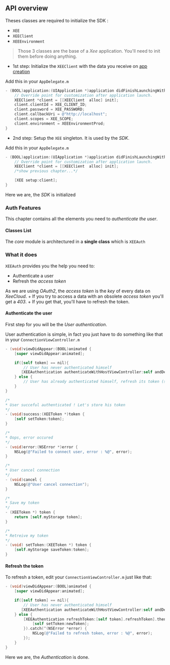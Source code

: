 ## API overview

Theses classes are required to initialize the SDK :

- `XEE`
- `XEEClient`
- `XEEEnvironment`

> Those 3 classes are the base of a *Xee* application. You'll need to init them before doing anything.

* 1st step: Initialize the `XEEClient` with the data you receive on [app creation](../../setup/README.md)

Add this in your `AppDelegate.m`

```objective-c
- (BOOL)application:(UIApplication *)application didFinishLaunchingWithOptions:(NSDictionary *)launchOptions {
    // Override point for customization after application launch.
    XEEClient *client = [[XEEClient  alloc] init];
    client.clientId = XEE_CLIENT_ID;
    client.password = XEE_PASSWORD;
    client.callbackUri = @"http://localhost";
    client.scopes = XEE_SCOPE;
    client.environment = XEEEnvironmentProd;
}
```

* 2nd step: Setup the `XEE` singleton. It is used by the *SDK*.

Add this in your `AppDelegate.m`

```objective-c
- (BOOL)application:(UIApplication *)application didFinishLaunchingWithOptions:(NSDictionary *)launchOptions {
    // Override point for customization after application launch.
    XEEClient *client = [[XEEClient  alloc] init];
    /*show previous chapter...*/

    [XEE setup:client];
}
```

Here we are, the *SDK* is initialized

### Auth Features

This chapter contains all the elements you need to _authenticate the user_.

#### Classes List

The *core* module is architectured in a **single class** which is `XEEAuth`

### What it does

`XEEAuth` provides you the help you need to:

* Authenticate a user
* Refresh the _access token_

As we are using *OAuth2*, the _access token_ is the *key* of every data on _XeeCloud_. +
If you try to access a data with an obsolete _access token_ you'll get a *403*. +
If you get that, you'll have to refresh the token.

#### Authenticate the user

First step for you will be the *User authentication*.

User authentication is simple, in fact you just have to do something like that in your `ConnectionViewController.m`

```objective-c
- (void)viewDidAppear:(BOOL)animated {
    [super viewDidAppear:animated];

    if([self token] == nil){
        // User has never authenticated himself
       [XEEAuthentication authenticateWithHostViewController:self andDelegate:self];
    } else {
        // User has already authenticated himself, refresh its token (see below)
    }
}

/*
* User succeful authenticated ! Let's store his token
*/
- (void)success:(XEEToken *)token {
    [self setToken:token];
}

/*
* Oops, error occured
*/
- (void)error:(NSError *)error {
    NSLog(@"Failed to connect user, error : %@", error);
}

/*
* User cancel connection
*/
- (void)cancel {
    NSLog(@"User cancel connection");
}

/*
* Save my token
*/
- (XEEToken *) token {
    return [self.myStorage token];
}

/*
* Retreive my token
*/
- (void) setToken:(XEEToken *) token {
    [self.myStorage saveToken:token];
}
```


#### Refresh the token

To refresh a token, edit your `ConnectionViewController.m` just like that: 

```objective-c
- (void)viewDidAppear:(BOOL)animated {
    [super viewDidAppear:animated];

    if([self token] == nil){
        // User has never authenticated himself
       [XEEAuthentication authenticateWithHostViewController:self andDelegate:self];
    } else {
        [XEEAuthentication refreshToken:[self token].refreshToken].then(^(XEEToken *newToken) {
            [self setToken:newToken];
        }).catch(^(NSError *error) {
            NSLog(@"Failed to refresh token, error : %@", error);
        });
    }
}
```

Here we are, the *Authentication* is done.




